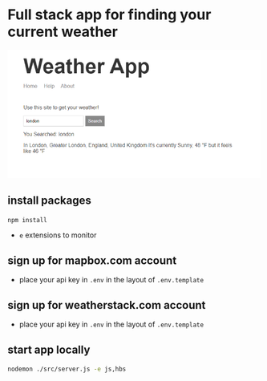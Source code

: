 # Full stack app for finding your current weather

![Image of app](./weather-app.png)

## install packages

```javascript
npm install
```

- `e` extensions to monitor


## sign up for mapbox.com account

- place your api key in `.env` in the layout of `.env.template`

## sign up for weatherstack.com account

- place your api key in `.env` in the layout of `.env.template`

## start app locally

```bash
nodemon ./src/server.js -e js,hbs
```